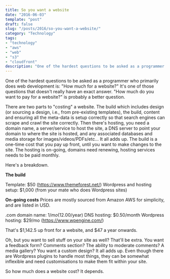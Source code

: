 ```yaml
---
title: So you want a website
date: "2016-06-03"
template: "post"
draft: false
slug: "/posts/2016/so-you-want-a-website/"
category: "Technology"
tags:
- "technology"
- "aws"
- "web"
- "s3"
- "cloudfront"
description: "One of the hardest questions to be asked as a programmer who primarily does web development is: "How much for a website?"  It's one of those questions that doesn't really have an exact answer.  "How much do you want to pay for a website?" is probably a better question."
---
```

One of the hardest questions to be asked as a programmer who primarily does web development is: "How much for a website?"  It's one of those questions that doesn't really have an exact answer.  "How much do you want to pay for a website?" is probably a better question.

There are two parts to "costing" a website.  The build which includes design (or sourcing a design, i.e., from pre-existing templates), the build, content and ensuring all the meta-data is setup correctly so that search engines can scrape and crawl the site correctly.  Then there's hosting, you need a domain name, a server/service to host the site, a DNS server to point your domain to where the site is hosted, and any associated databases and media storage for images/videos/PDFs/etc...  It all adds up.  The build is a one-time cost that you pay up front, until you want to make changes to the site.  The hosting is on-going, domains need renewing, hosting services needs to be paid monthly.

Here's a breakdown.

__The build__

Template: $50 (https://www.themeforest.net/)
Wordpress and hosting setup: $1,000 (from your mate who does Wordpress sites)

__On-going costs__  Prices are mostly sourced from Amazon AWS for simplicity, and are listed in USD.

.com domain name: $1/mo ($12.00/year)
DNS hosting: $0.50/month
Wordpress hosting: $29/mo (https://www.wpengine.com/)

That's $1,142.5 up front for a website, and $47 a year onwards.

Oh, but you want to sell stuff on your site as well?  That'll be extra.  You want a feedback form? Comments section? The ability to moderate comments?  A media gallery?  You want a custom design? It all adds up.  Even though there are Wordpress plugins to handle most things, they can be somewhat inflexible and need customisations to make them fit within your site.

So how much does a website cost?  It depends.